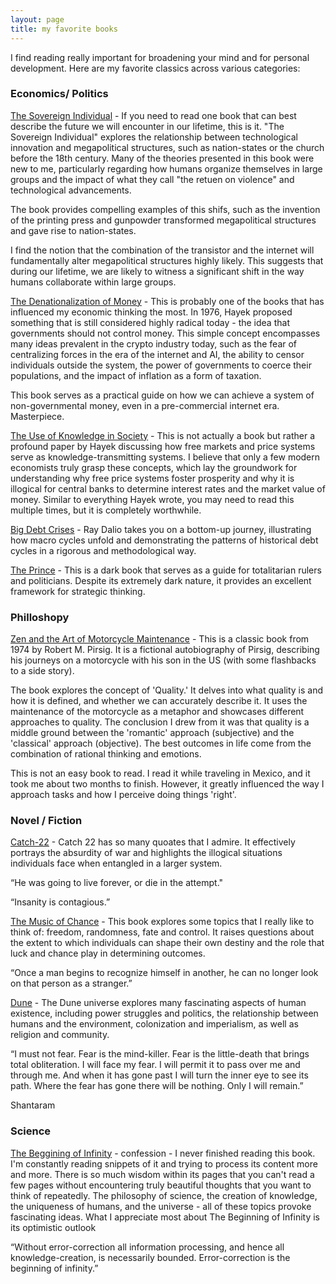 ```yaml
---
layout: page
title: my favorite books
---
```



I find reading really important for broadening your mind and for personal development. Here are my favorite classics across various categories:


### Economics/ Politics 

<a href='https://en.wikipedia.org/wiki/The_Denationalization_of_Money'>The Sovereign Individual</a> - If you need to read one book that can best describe the future we will encounter in our lifetime, this is it. "The Sovereign Individual" explores the relationship between technological innovation and megapolitical structures, such as nation-states or the church before the 18th century. Many of the theories presented in this book were new to me, particularly regarding how humans organize themselves in large groups and the impact of what they call "the retuen on violence" and technological advancements.

The book provides compelling examples of this shifs, such as the invention of the printing press and gunpowder transformed megapolitical structures and gave rise to nation-states.

I find the notion that the combination of the transistor and the internet will fundamentally alter megapolitical structures highly likely. This suggests that during our lifetime, we are likely to witness a significant shift in the way humans collaborate within large groups.


<a href='https://en.wikipedia.org/wiki/The_Denationalization_of_Money'>The Denationalization of Money</a> - This is probably one of the books that has influenced my economic thinking the most. In 1976, Hayek proposed something that is still considered highly radical today - the idea that governments should not control money. This simple concept encompasses many ideas prevalent in the crypto industry today, such as the fear of centralizing forces in the era of the internet and AI, the ability to censor individuals outside the system, the power of governments to coerce their populations, and the impact of inflation as a form of taxation.

This book serves as a practical guide on how we can achieve a system of non-governmental money, even in a pre-commercial internet era. Masterpiece. 

<a href='https://en.wikipedia.org/wiki/The_Use_of_Knowledge_in_Society#:~:text=%22The%20Use%20of%20Knowledge%20in,of%20The%20American%20Economic%20Review.&text=Written%20(along%20with%20The%20Meaning,to%20fellow%20economist%20Oskar%20R.'>The Use of Knowledge in Society</a> - This is not actually a book but rather a profound paper by Hayek discussing how free markets and price systems serve as knowledge-transmitting systems. I believe that only a few modern economists truly grasp these concepts, which lay the groundwork for understanding why free price systems foster prosperity and why it is illogical for central banks to determine interest rates and the market value of money. Similar to everything Hayek wrote, you may need to read this multiple times, but it is completely worthwhile. 

<a href='https://www.bridgewater.com/big-debt-crises/principles-for-navigating-big-debt-crises-by-ray-dalio.pdf'>Big Debt Crises</a> - Ray Dalio takes you on a bottom-up journey, illustrating how macro cycles unfold and demonstrating the patterns of historical debt cycles in a rigorous and methodological way.


<a href='https://en.wikipedia.org/wiki/The_Prince'>The Prince</a> - This is a dark book that serves as a guide for totalitarian rulers and politicians. Despite its extremely dark nature, it provides an excellent framework for strategic thinking.

### Philloshopy 
 
<a href='https://www.amazon.com/Zen-Art-Motorcycle-Maintenance-Inquiry/dp/0060589469'>Zen and the Art of Motorcycle Maintenance</a>  - This is a classic book from 1974 by Robert M. Pirsig. It is a fictional autobiography of Pirsig, describing his journeys on a motorcycle with his son in the US (with some flashbacks to a side story).

The book explores the concept of 'Quality.' It delves into what quality is and how it is defined, and whether we can accurately describe it. It uses the maintenance of the motorcycle as a metaphor and showcases different approaches to quality. The conclusion I drew from it was that quality is a middle ground between the 'romantic' approach (subjective) and the 'classical' approach (objective). The best outcomes in life come from the combination of rational thinking and emotions.

This is not an easy book to read. I read it while traveling in Mexico, and it took me about two months to finish. However, it greatly influenced the way I approach tasks and how I perceive doing things 'right'. 


### Novel / Fiction 

 <a href='https://www.amazon.com/Catch-22-50th-Anniversary-Joseph-Heller/dp/1451626657'>Catch-22</a> - Catch 22 has so many quoates that I admire. It effectively portrays the absurdity of war and highlights the illogical situations individuals face when entangled in a larger system.

“He was going to live forever, or die in the attempt."

“Insanity is contagious.”
 
 <a href='https://www.amazon.com/Music-Chance-Paul-Auster-ebook/dp/B00AFY9C2I/ref=sr_1_1?crid=LDNEPJYIC1TU&keywords=the+music+of+chance&qid=1687771753&s=books&sprefix=the+music+of+chan%2Cstripbooks-intl-ship%2C320&sr=1-1'>The Music of Chance</a> - This book explores some topics that I really like to think of: freedom, randomness, fate and control. It raises questions about the extent to which individuals can shape their own destiny and the role that luck and chance play in determining outcomes.

 “Once a man begins to recognize himself in another, he can no longer look on that person as a stranger.”




 <a href='https://www.amazon.com/Dune-Frank-Herbert-audiobook/dp/B000R34YKC/ref=sr_1_1?crid=21E9UAMBBRUCE&keywords=dune+book&qid=1687772293&s=books&sprefix=dune+boo%2Cstripbooks-intl-ship%2C247&sr=1-1'>Dune</a> - The Dune universe explores many fascinating aspects of human existence, including power struggles and politics, the relationship between humans and the environment, colonization and imperialism, as well as religion and community.  

“I must not fear. Fear is the mind-killer. Fear is the little-death that brings total obliteration. I will face my fear. I will permit it to pass over me and through me. And when it has gone past I will turn the inner eye to see its path. Where the fear has gone there will be nothing. Only I will remain.”


 Shantaram 


### Science

<a href='https://www.amazon.com/Beginning-Infinity-Explanations-Transform-World/dp/0143121359'>The Beggining of Infinity</a> - confession - I never finished reading this book. I'm constantly reading snippets of it and trying to process its content more and more. There is so much wisdom within its pages that you can't read a few pages without encountering truly beautiful thoughts that you want to think of repeatedly. The philosophy of science, the creation of knowledge, the uniqueness of humans, and the universe - all of these topics provoke fascinating ideas. What I appreciate most about The Beginning of Infinity is its optimistic outlook

“Without error-correction all information processing, and hence all knowledge-creation, is necessarily bounded. Error-correction is the beginning of infinity.”
